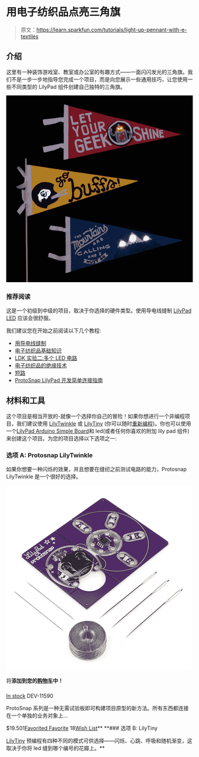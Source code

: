 # 用电子纺织品点亮三角旗

> 原文：<https://learn.sparkfun.com/tutorials/light-up-pennant-with-e-textiles>

## 介绍

这里有一种装饰游戏室、教室或办公室的有趣方式——一面闪闪发光的三角旗。我们不是一步一步地指导您完成一个项目，而是向您展示一些通用技巧，让您使用一些不同类型的 LilyPad 组件创建自己独特的三角旗。

[![alt text](img/52825b432e96713e30120d56bf546865.png)](https://cdn.sparkfun.com/assets/learn_tutorials/4/2/7/All_Pennants.jpg)

### 推荐阅读

这是一个初级到中级的项目，取决于你选择的硬件类型。使用导电线缝制 [LilyPad LED](https://www.sparkfun.com/products/10081) 应该会很舒服。

我们建议您在开始之前阅读以下几个教程:

*   [用导电线缝制](https://learn.sparkfun.com/tutorials/sewing-with-conductive-thread)
*   [电子纺织品基础知识](https://learn.sparkfun.com/tutorials/e-textile-basics)
*   [LDK 实验二:多个 LED 电路](https://learn.sparkfun.com/tutorials/ldk-experiment-2-multiple-led-circuits)
*   [电子纺织品的绝缘技术](https://learn.sparkfun.com/tutorials/insulation-techniques-for-e-textiles)
*   [短路](https://learn.sparkfun.com/tutorials/what-is-a-circuit/short-and-open-circuits)
*   [ProtoSnap LilyPad 开发简单连接指南](https://learn.sparkfun.com/tutorials/protosnap-lilypad-development-simple-hookup-guide)

## 材料和工具

这个项目是相当开放的-就像一个选择你自己的冒险！如果你想进行一个非编程项目，我们建议使用 [LilyTwinkle](https://www.sparkfun.com/products/11364) 或 [LilyTiny](https://www.sparkfun.com/products/10899) (你可以随时[重新编程](https://learn.sparkfun.com/tutorials/re-programming-the-lilytiny--lilytwinkle))。你也可以使用一个[LilyPad Arduino Simple Board](https://www.sparkfun.com/products/10274)和 led(或者任何你喜欢的附加 lily pad 组件)来创建这个项目。为您的项目选择以下选项之一:

### 选项 A: Protosnap LilyTwinkle

如果你想要一种闪烁的效果，并且想要在缝纫之前测试电路的能力，Protosnap LilyTwinkle 是一个很好的选择。

[![LilyTwinkle ProtoSnap](img/eb5d5a1e73eb5cee0a54768d20d9a5a3.png)](https://www.sparkfun.com/products/11590) 

将**添加到您的[购物车](https://www.sparkfun.com/cart)中！**

### [](https://www.sparkfun.com/products/11590)

[In stock](https://learn.sparkfun.com/static/bubbles/ "in stock") DEV-11590

ProtoSnap 系列是一种无需试验板即可构建项目原型的新方法。所有东西都连接在一个单独的业务对象上…

$19.501[Favorited Favorite](# "Add to favorites") 18[Wish List](# "Add to wish list")** **### 选项 B: LilyTiny

[LilyTiny](https://www.sparkfun.com/products/10899) 预编程有四种不同的模式可供选择——闪烁、心跳、呼吸和随机渐变，这取决于你将 led 缝到哪个编号的花瓣上。**